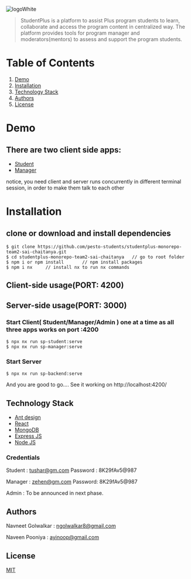 ![logoWhite](https://user-images.githubusercontent.com/16851407/190343506-79cde9ec-656f-400b-954e-bc188c575153.png)

> StudentPlus is a platform to assist Plus program students to learn, collaborate and access the program content in centralized way. The platform provides tools for program manager and moderators(mentors) to assess and support the program students.

# Table of Contents

1. [Demo](#demo)
2. [Installation](#installation)
3. [Technology Stack](#technology-stack)
4. [Authors](#authors)
5. [License](#license)

# Demo

## There are two client side apps:
- [Student](https://sp-student.netlify.app/login)
- [Manager](https://sp-manager.netlify.app/login)

notice, you need client and server runs concurrently in different terminal session, in order to make them talk to each other

# Installation

## clone or download and install dependencies
```terminal
$ git clone https://github.com/pesto-students/studentplus-monorepo-team2-sai-chaitanya.git
$ cd studentplus-monorepo-team2-sai-chaitanya   // go to root folder
$ npm i or npm install       // npm install packages
$ npm i nx     // install nx to run nx commands
```


## Client-side usage(PORT: 4200)

## Server-side usage(PORT: 3000)

### Start Client( Student/Manager/Admin ) one at a time as all three apps works on port :4200

```terminal
$ npx nx run sp-student:serve
$ npx nx run sp-manager:serve
```

### Start Server

```terminal
$ npx nx run sp-backend:serve
```

And you are good to go....
See it working on 
http://localhost:4200/

## Technology Stack
- [Ant design](https://ant.design/)
- [React](https://reactjs.org/)
- [MongoDB](https://www.mongodb.com/atlas)
- [Express JS](http://expressjs.com/)
- [Node JS](https://nodejs.org/en/)

### Credentials 
Student : tushar@gm.com
Password : 8K29fAv5@987

Manager : zehen@gm.com 
Password: 8K29fAv5@987

Admin : To be announced in next phase.

## Authors
Navneet Golwalkar :
ngolwalkar8@gmail.com

Naveen Pooniya :
ayinoop@gmail.com

## License

[MIT](https://opensource.org/licenses/MIT)